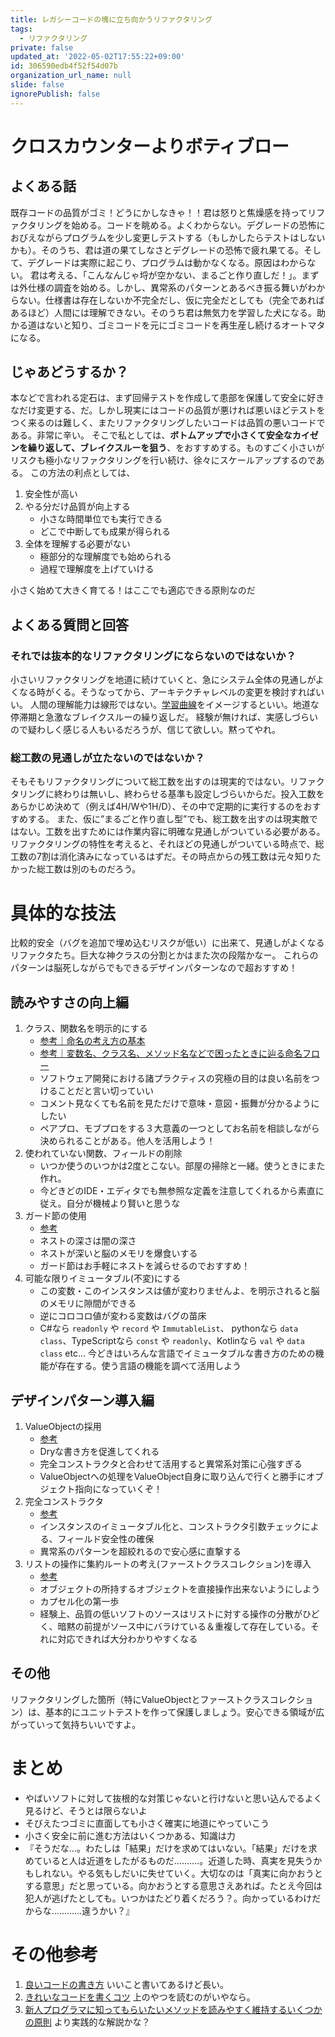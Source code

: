 ```yaml
---
title: レガシーコードの塊に立ち向かうリファクタリング
tags:
  - リファクタリング
private: false
updated_at: '2022-05-02T17:55:22+09:00'
id: 306590edb4f52f54d07b
organization_url_name: null
slide: false
ignorePublish: false
---
```


# クロスカウンターよりボティブロー

## よくある話

既存コードの品質がゴミ！どうにかしなきゃ！！君は怒りと焦燥感を持ってリファクタリングを始める。コードを眺める。よくわからない。デグレードの恐怖におびえながらプログラムを少し変更しテストする（もしかしたらテストはしないかも）。そのうち、君は道の果てしなさとデグレードの恐怖で疲れ果てる。そして、デグレードは実際に起こり、プログラムは動かなくなる。原因はわからない。
君は考える、「こんなんじゃ埒が空かない、まるごと作り直しだ！」。まずは外仕様の調査を始める。しかし、異常系のパターンとあるべき振る舞いがわからない。仕様書は存在しないか不完全だし、仮に完全だとしても（完全であればあるほど）人間には理解できない。そのうち君は無気力を学習した犬になる。助かる道はないと知り、ゴミコードを元にゴミコードを再生産し続けるオートマタになる。

## じゃあどうするか？

本などで言われる定石は、まず回帰テストを作成して患部を保護して安全に好きなだけ変更する、だ。しかし現実にはコードの品質が悪ければ悪いほどテストをつく来るのは難しく、またリファクタリングしたいコードは品質の悪いコードである。非常に辛い。
そこで私としては、__ボトムアップで小さくて安全なカイゼンを繰り返して、ブレイクスルーを狙う__、をおすすめする。ものすごく小さいがリスクも極小なリファクタリングを行い続け、徐々にスケールアップするのである。 
この方法の利点としては、

1. 安全性が高い
2. やる分だけ品質が向上する
   - 小さな時間単位でも実行できる
   - どこで中断しても成果が得られる
3. 全体を理解する必要がない
   - 極部分的な理解度でも始められる
   - 過程で理解度を上げていける

小さく始めて大きく育てる！はここでも適応できる原則なのだ

## よくある質問と回答

### それでは抜本的なリファクタリングにならないのではないか？

小さいリファクタリングを地道に続けていくと、急にシステム全体の見通しがよくなる時がくる。そうなってから、アーキテクチャレベルの変更を検討すればいい。
人間の理解能力は線形ではない。[学習曲線](https://uxdaystokyo.com/articles/glossary/learning-curve/#:~:text=Learning%20Curve&text=%E5%AD%A6%E7%BF%92%E3%81%97%E3%81%9F%E6%99%82%E9%96%93%E3%81%A8%E7%BF%92%E7%86%9F,%E3%82%B0%E3%83%A9%E3%83%95%E3%81%A7%E8%A1%A8%E7%8F%BE%E3%81%97%E3%81%9F%E3%82%82%E3%81%AE%E3%80%82&text=%E5%AD%A6%E7%BF%92%E6%9B%B2%E7%B7%9A%E3%81%AF%E3%80%81%E6%A8%AA%E8%BB%B8,%E3%81%97%E3%81%9F%E9%81%94%E6%88%90%E5%BA%A6%E5%90%88%E3%82%92%E3%81%A8%E3%82%8B%E3%80%82)をイメージするといい。地道な停滞期と急激なブレイクスルーの繰り返しだ。
経験が無ければ、実感しづらいので疑わしく感じる人もいるだろうが、信じて欲しい。黙ってやれ。

### 総工数の見通しが立たないのではないか？

そもそもリファクタリングについて総工数を出すのは現実的ではない。リファクタリングに終わりは無いし、終わらせる基準も設定しづらいからだ。投入工数をあらかじめ決めて（例えば4H/Wや1H/D）、その中で定期的に実行するのをおすすめする。
また、仮に”まるごと作り直し型”でも、総工数を出すのは現実敵ではない。工数を出すためには作業内容に明確な見通しがついている必要がある。リファクタリングの特性を考えると、それほどの見通しがついている時点で、総工数の7割は消化済みになっているはずだ。その時点からの残工数は元々知りたかった総工数は別のものだろう。

# 具体的な技法

比較的安全（バグを追加で埋め込むリスクが低い）に出来て、見通しがよくなるリファクタたち。巨大な神クラスの分割とかはまた次の段階かなー。
これらのパターンは脳死しながらでもできるデザインパターンなので超おすすめ！

## 読みやすさの向上編

1. クラス、関数名を明示的にする
   - [参考｜命名の考え方の基本](https://qiita.com/Koki_jp/items/f3d3e824f98d182d4100#%E3%83%A1%E3%82%BD%E3%83%83%E3%83%89%E5%90%8D%E3%81%AF%E5%8B%95%E8%A9%9E%E3%81%8B%E3%82%89%E5%A7%8B%E3%82%81%E3%82%8B)
   - [参考｜変数名、クラス名、メソッド名などで困ったときに辿る命名フロー](https://qiita.com/sho-hata/items/1cfd36f5343c387158cc)
   - ソフトウェア開発における諸プラクティスの究極の目的は良い名前をつけることだと言い切っていい
   - コメント見なくても名前を見ただけで意味・意図・振舞が分かるようにしたい
   - ペアプロ、モブプロをする３大意義の一つとしてお名前を相談しながら決められることがある。他人を活用しよう！
2. 使われていない関数、フィールドの削除
   - いつか使うのいつかは2度とこない。部屋の掃除と一緒。使うときにまた作れ。
   - 今どきどのIDE・エディタでも無参照な定義を注意してくれるから素直に従え。自分が機械より賢いと思うな
3. ガード節の使用
   - [参考](http://anopara.net/2014/06/27/do-not-write-deep-nested-code/)
   - ネストの深さは闇の深さ
   - ネストが深いと脳のメモリを爆食いする
   - ガード節はお手軽にネストを減らせるのでおすすめ！
4. 可能な限りイミュータブル(不変)にする
   - この変数・このインスタンスは値が変わりませんよ、を明示されると脳のメモリに隙間ができる
   - 逆にコロコロ値が変わる変数はバグの苗床
   - C#なら `readonly` や `record` や `ImmutableList`、 pythonなら `data class`、TypeScriptなら `const` や `readonly`、Kotlinなら `val` や `data class` etc... 今どきはいろんな言語でイミュータブルな書き方のための機能が存在する。使う言語の機能を調べて活用しよう

## デザインパターン導入編

1. ValueObjectの採用
   - [参考](https://qiita.com/wanko5296/items/8b470934cdc14f869a91)
   - Dryな書き方を促進してくれる
   - 完全コンストラクタと合わせて活用すると異常系対策に心強すぎる
   - ValueObjectへの処理をValueObject自身に取り込んで行くと勝手にオブジェクト指向になっていくぞ！
2. 完全コンストラクタ
   - [参考](https://qiita.com/il-m-yamagishi/items/cae4b1016e2142ac1c41)
   - インスタンスのイミュータブル化と、コンストラクタ引数チェックによる、フィールド安全性の確保
   - 異常系のパターンを超絞れるので安心感に直撃する
3. リストの操作に集約ルートの考え(ファーストクラスコレクション)を導入
   - [参考](https://bbh.bz/2020/06/28/what-is-first-class-collection/#i)
   - オブジェクトの所持するオブジェクトを直接操作出来ないようにしよう
   - カプセル化の第一歩
   - 経験上、品質の低いソフトのソースはリストに対する操作の分散がひどく、暗黙の前提がソース中にバラけている＆重複して存在している。それに対応できれば大分わかりやすくなる

## その他

リファクタリングした箇所（特にValueObjectとファーストクラスコレクション）は、基本的にユニットテストを作って保護しましょう。安心できる領域が広がっていって気持ちいいですよ。

# まとめ

- やばいソフトに対して抜根的な対策じゃないと行けないと思い込んでるよく見るけど、そうとは限らないよ
- そびえたつゴミに直面しても小さく確実に地道にやっていこう
- 小さく安全に前に進む方法はいくつかある、知識は力
- 『そうだな…。わたしは「結果」だけを求めてはいない。「結果」だけを求めていると人は近道をしたがるものだ……….。近道した時、真実を見失うかもしれない。やる気もしだいに失せていく。大切なのは「真実に向かおうとする意思」だと思っている。向かおうとする意思さえあれば。たとえ今回は犯人が逃げたとしても。いつかはたどり着くだろう？。向かっているわけだからな…………違うかい？』

# その他参考

1. [良いコードの書き方](https://qiita.com/alt_yamamoto/items/25eda376e6b947208996)
   いいこと書いてあるけど長い。
2. [きれいなコードを書くコツ](https://qiita.com/github129/items/4d1a5625d91edd0a0b77)
   上のやつを読むのがいやなら。
3. [新人プログラマに知ってもらいたいメソッドを読みやすく維持するいくつかの原則](https://qiita.com/hirokidaichi/items/c9a76191216f3cc6c4b2)
   より実践的な解説かな？
